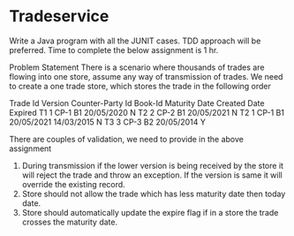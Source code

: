 # Tradeservice
Write a Java program with all the JUNIT cases. TDD approach will be preferred. Time to complete the below assignment is 1 hr.

Problem Statement
There is a scenario where thousands of trades are flowing into one store, assume any way of transmission of trades. We need to create a one trade store, which stores the trade in the following order

Trade Id	Version	Counter-Party Id	Book-Id	Maturity Date	Created Date	Expired
T1	1	CP-1	B1	20/05/2020	<today date>	N
T2	2	CP-2	B1	20/05/2021	<today date>	N
T2	1	CP-1	B1	20/05/2021	14/03/2015	N
T3	3	CP-3	B2	20/05/2014	<today date>	Y

There are couples of validation, we need to provide in the above assignment
1.	During transmission if the lower version is being received by the store it will reject the trade and throw an exception. If the version is same it will override the existing record.
2.	Store should not allow the trade which has less maturity date then today date.
3.	Store should automatically update the expire flag if in a store the trade crosses the maturity date.
